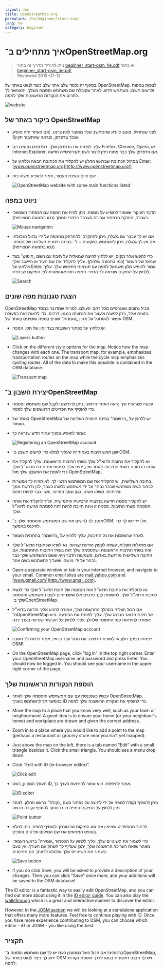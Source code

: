 ```yaml
---
layout: doc
title: OpenStreetMap.org
permalink: /he/beginner/start-osm/
lang: he
category: beginner
---
```


איך מתחילים ב־OpenStreetMap.org
====================================

> ניתן להוריד מדריך זה בתור [beginner_start-osm_he.odt](/files/beginner_start-osm_he.odt) או בתור [beginner_start-osm_he.pdf](/files/beginner_start-osm_he.pdf)  
> Reviewed 2015-07-12  

בסעיף זה נלמד שלב אחר שלב כיצד לנווט באתר של OpenStreetMap, לצפות במפות ולרשום חשבון משתמש חדש. לאחר שקיבלת שם משתמש וססמה משלך, יתאפשר לך לתרום את הנקודות הראשונות שלך למפה.

![website][]

ביקור באתר של OpenStreetMap
-------------------------------

-   לפני שנתחיל, מוטב לוודא שהמחשב שלך מחובר לאינטרנט.  (אם האתר הזה מופיע אצלך בדפדפן, כנראה שהחיבור תקין!)
-   עליך לפתוח את הדפדפן שלך. דפדפנים נפוצים הם Firefox, Chrome, Opera, או Internet Explorer. אם הדפדפן שלך כבר פתוח ניתן ליצור לשונית/כרטיסייה חדשה.
-   בסרגל הכתובת שבראש החלון יש להקליד את הכתובת הבאה וללחוץ על Enter:
    [www.openstreetmap.org](http://www.openstreetmap.org/)
-   עם סיום טעינת העמוד, אמור להופיע משהו כזה:

    ![OpenStreetMap website with some main functions listed][]

ניווט במפה
----------------

-   הדבר העיקרי שאמור להופיע על המפה. ניתן להזיז את המפה עם הכפתור השמאלי בעכבר, החזקת הכפתור וגרירת העכבר ברחבי המסך (כמו בתמונה המצורפת).

    ![Mouse navigation][]

-   אם יש לך עכבר עם גלגלת, ניתן להתקרב ולהתרחק מהמפה על ידי גלגול הגלגלת. אם אין לך גלגלת, ניתן להשתמש במקשים + ו־- בפינה הימנית העליונה של המפה. (כמו בתמונה המצורפת)
-   כדי לחפש אחר מקום, יש ללחוץ לחיצה שמאלית על תיבה עם השם „חיפוש” בצד שמאל של העמוד (כמו בתמונה שלהלן). עליך להקליד את שם העיר או היישוב שלך וללחוץ על Enter. אמור להופיע חלון משמאל למפה עם תוצאות החיפוש שלך. עליך ללחוץ על המיקום שנראה לך הרצוי. המפה תזוז אוטומטית לפי המיקום שבחרת.

    ![Search][]
   

הצגת סגנונות מפה שונים
------------------------

OpenStreetMap מכיל נתונים גאוגרפיים מכל רחבי העולם. למרות שמדובר במסד נתונים אחד, ניתן לפענח ולעצב את הנתונים במגוון דרכים. כדי לראות זאת בפעולה אפשר להסתכל על מגוון „סגנונות” שונים במפה שזמינים באתר של OSM.

-  יש ללחוץ על כפתור השכבות בצד ימין של חלון המפה.

    ![Layers button][]

-   Click on the different style options for the map. Notice how the map changes with each one. The transport map, for example, emphasizes transportation routes on the map while the cycle map emphasizes cycling routes. All of the data to make this possible is contained in the OSM database.

    ![Transport map][]

יצירת חשבון ב־OpenStreetMap
-------------------------------

-   עכשיו כשראית איך נראה האתר הראשי, ניתן להירשם ולקבל שם משתמש וססמה כדי להוסיף את הפריטים הראשונים שלך למפה.
-   באתר של OpenStreetMap יש ללחוץ על „הרשמה” בפינה הימנית העליונה של העמוד.
-   אמור להופיע בפניך עמוד חדש שנראה כך:

    ![Registering an OpenStreetMap account][]

-   ישנן חמש תיבות בעמוד זה שעליך למלא כדי לרשום חשבון ב־OSM.
-  נא להקליד את כתובת הדוא״ל שלך בשתי התיבות הראשונות. עליך להקליד את אותה הכתובת בשתי התיבות. לאחר מכן, יהיה עליך לפתוח את תיבת הדוא״ל שלך כדי לאמת את החשבון שלך מול OpenStreetMap.
-  בתיבה השלישית, יש להקליד את שם המשתמש הרצוי לך. לא תהיה לך אפשרות לבחור בשם משתמש שכבר נבחר על ידי משתמש כלשהו בעבר, לכן נדרשת ממך יצירתיות. משהו פשוט, כגון שמך הפרטי, עשוי כבר להיות תפוס.
-  יש להקליד ססמה חדשה בתיבות הרביעית והחמישית. עליך להקליד את אותה הססמה בשתי התיבות. ססמה זו אינה חייבת להיות זהה לססמת הגישה לדוא״ל שלך.
-   מוטב לך לרשום את שם המשתמש והססמה שלך ב־OSM. אלו יידרשו לך כדי להיכנס בהמשך.
-   לאחר שהשלמת את כל התיבות, עליך ללחוץ על „הרשמה” בתחתית העמוד.
- אם מתגלות תקלות, עשויה לקפוץ הודעת שגיאה. נא לוודא שכתובת הדוא״ל שלך זהה בשתי התיבות הראשונות ושהססמה שלך זהה בשתי התיבות התחתונות. אם התיבה השלישית מודגשת באדום, משמעות הדבר היא ששם המשתמש שלך כבר נבחר על ידי מישהו ושעליך להשתמש בשם אחר.
-   Open a separate window or tab in your internet browser, and navigate to your email.  Common email sites are [mail.yahoo.com](http://mail.yahoo.com) and [www.gmail.com](http://www.gmail.com).
- נא להקליד את כתובת הדוא״ל ואת הססמה של תיבת הדוא״ל שלך כדי לגשת לתיבת הדוא״ל שלך. לתשומת לבך פרטים אלו __אינם__ זהים לשם המשתמש והססמה שלך ב־OpenStreetMap.
-  אם הכול הצליח במהלך ההרשמה שלך, אמורה להגיע אליך הודעה בדוא״ל מ־OpenStreetMap אל תיבת הדואר הנכנס שלך. עליך לפותח את ההודעה. היא אמורה להיראות כמו התמונה שלהלן. עליך ללחוץ על הקישור שנראה בערך ככה:

    ![Confirming your OpenStreetMap account][]

-   ייפתחו בפניך חלון או לשונית חדשים. אם הכול עבר כראוי, אמור להיות לך חשבון OSM!
-   On the OpenStreetMap page, click “log in” in the top right corner.  Enter your OpenStreetMap username and password and press Enter. You should now be logged in. You should see your username in the upper right corner of the page.

הוספת הנקודות הראשונות שלך
------------------------

- עכשיו כשנכנסת עם שם המשתמש והססמה שלך לאתר OpenStreetMap, באפשרותך להשתמש בעורך iD כדי להוסיף את הנקודה הראשונה שלך למפה.
-   Move the map to a place that you know very well, such as your town or neighborhood. A good idea is to ensure your home (or your neighbour's home) and workplace are drawn and given the correct address. 
-   Zoom in to a place where you would like to add a point to the map (perhaps a restaurant or grocery store near you isn't yet mapped).
-   Just above the map on the left, there is a tab named “Edit” with a small triangle besides it. Click the small triangle. You should see a menu drop down.
-   Click “Edit with iD (in-browser editor)”.

    ![Click edit][]

-   העורך המקוון, בשם iD, אמור להיפתח. הוא אמור להיראות בערך כך.

    ![iD editor][]

-   ניתן להוסיף נקודה למפה על ידי לחיצה על כפתור בשם „נקודה” בראש החלון. לאחר מכן ללחוץ על המיקום במפה בו בכוונתך להוסיף נקודה חדשה.

    ![Point button][]    

-   לבחור מהתפריט שמימין את סוג המיקום שבכוונתך להוסיף למפה. ניתן למלא בטופס המתאים את שם המיקום ופרטים נוספים.
-   כדי לשמור את השינויים שלך, עליך ללחוץ על הכפתור „שמירה” בראש העמוד. מאחר שזאת העריכה הראשונה שלך, יתכן שעדיף לך לשחק עם העורך. אין טעם לשמור את השינויים שלך אלמלא לדעתך הם מהימנים.

    ![Save button][]    

-   If you do click Save, you will be asked to provide a description of your changes.  Then you can click "Save" once more, and your additions will be saved to the OSM database!


The iD editor is a fantastic way to easily edit OpenStreetMap, and you can find out more about using it in the [iD editor guide](/en/beginner/id-editor/).  You can also play the [walkthrough](http://www.openstreetmap.org/edit?editor=id#walkthrough=true) which is a great and interactive manner to discover the editor.

However, in the [JOSM section](/en/josm/) we will be looking at a standalone application that offers many more features.  Feel free to continue playing with iD. Once you have more experience contributing to OSM, you can choose which editor - iD or JOSM - you like using the best.

תקציר
-------

ברכותינו! אם הכול פעל כמתוכנן כעת יש לך שם משתמש וססמה ב־OpenStreetMap, ידוע לך כיצד לנווט באתר של OSM ויש לך הבנה ראשונית בנוגע לדרך הוספת נקודות למפה.



[website]: /images/beginner/start-osm_website.png
[OpenStreetMap website with some main functions listed]: /images/beginner/osm-website-main-functions.png
[Mouse navigation]: /images/beginner/mouse-navigation.png
[Search]: /images/beginner/search.png
[Layers button]: /images/beginner/layers.png
[Transport map]: /images/beginner/transport-map.png
[Registering an OpenStreetMap account]: /images/beginner/registering-account.png
[Confirming your OpenStreetMap account]: /images/beginner/confirming-account.png
[Click edit]: /images/beginner/click-edit.png
[iD editor]: /images/beginner/id-editor.png
[Point button]: /images/beginner/point-button.png
[Save button]: /images/beginner/save-button.png